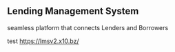 ## Lending Management System ##
seamless platform that connects Lenders and Borrowers

test https://lmsv2.x10.bz/











